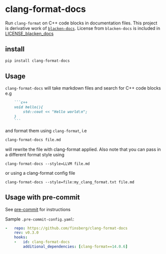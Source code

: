 clang-format-docs
=================

Run `clang-format` on C++ code blocks in documentation files.
This project is derivative work of [`blacken-docs`](https://github.com/adamchainz/blacken-docs). License from `blacken-docs` is included in [LICENSE_blacken_docs](LICENSE_blacken_docs)


## install

```bash
pip install clang-format-docs
```


## Usage

`clang-format-docs` will take markdown files and search for C++ code blocks e.g

```markdown
    ```c++
    void hello(){
        std::cout << "Hello world\n";
    }
    ```
```

and format them using `clang-format`, i.e
```bash
clang-format-docs file.md
```
will rewrite the file with clang-format applied. Also note that you can pass in a different format style using
```
clang-format-docs --style=LLVM file.md
```
or using a clang-format config file
```
clang-format-docs --style=file:my_clang_format.txt file.md
```


## Usage with pre-commit

See [pre-commit](https://pre-commit.com) for instructions

Sample `.pre-commit-config.yaml`:


```yaml
-   repo: https://github.com/finsberg/clang-format-docs
    rev: v0.3.0
    hooks:
    -   id: clang-format-docs
        additional_dependencies: [clang-format==14.0.6]
```
